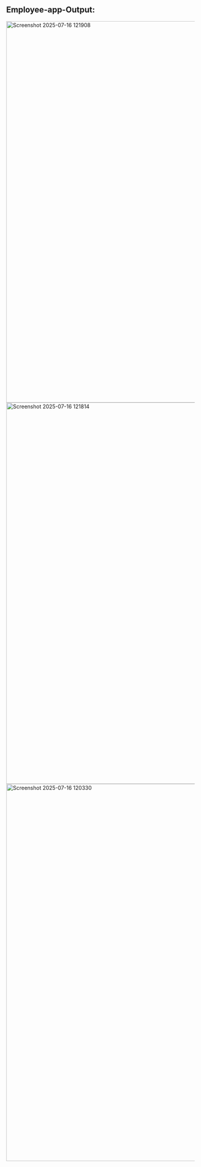 ## Employee-app-Output: 



<img width="1919" height="1018" alt="Screenshot 2025-07-16 121908" src="https://github.com/user-attachments/assets/33fbf76a-87b4-4036-b5fa-9e3174bb89d3" />

<br>



<img width="1917" height="1018" alt="Screenshot 2025-07-16 121814" src="https://github.com/user-attachments/assets/9b257c26-d029-4ea6-a7dc-5b814b4ddb65" />

<br>


<img width="1919" height="1007" alt="Screenshot 2025-07-16 120330" src="https://github.com/user-attachments/assets/112cf965-7ad4-44b0-82e4-5d410368710c" />
